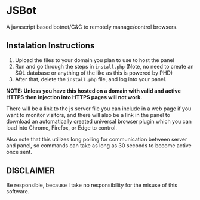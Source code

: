 # JSBot
A javascript based botnet/C&amp;C to remotely manage/control browsers.


Instalation Instructions
------------------------
1. Upload the files to your domain you plan to use to host the panel
2. Run and go through the steps in ``install.php`` (Note, no need to create an SQL database or anything of the like as this is powered by PHD)
3. After that, delete the ``install.php`` file, and log into your panel.

<b>NOTE: Unless you have this hosted on a domain with valid and active HTTPS then injection into HTTPS pages will not work.</b>

There will be a link to the js server file you can include in a web page if you want to monitor visitors, and there will also be a link in the panel to download an automatically created universal browser plugin which you can load into Chrome, Firefox, or Edge to control.

Also note that this utilizes long polling for communication between server and panel, so commands can take as long as 30 seconds to become active once sent.

DISCLAIMER
----------
Be responsible, because I take no responsibility for the misuse of this software.
